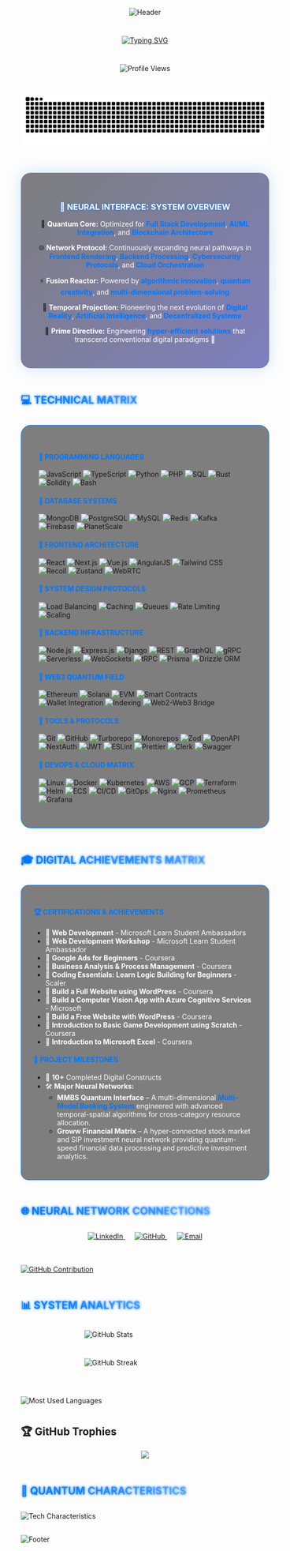 <div align="center">

![Header](https://capsule-render.vercel.app/api?type=slice&color=0:000000,50:000080,100:0077ff&height=180&section=header&text=Suryanshu%20Nabheet&fontSize=50&fontColor=ffffff&animation=fadeIn&fontAlignY=50)

<div style="margin: 40px 0">
  <a href="https://git.io/typing-svg">
    <img src="https://readme-typing-svg.demolab.com?font=JetBrains+Mono&weight=600&size=28&duration=3000&pause=1000&color=0077FF&center=true&vCenter=true&width=800&lines=Full+Stack+Web+Developer;Web3+Developer;Web+Designer;DevOps+Engineer;System+Design+Architect;AI+%26+ML+Engineer;Cloud+Native+Developer;Backend+API+Engineer;Frontend+UX+Expert;Blockchain+Protocol+Engineer;Cybersecurity+Guardian;Techno-Futurist" alt="Typing SVG" />
  </a>
</div>

<div style="margin: 30px 0">
  <img src="https://komarev.com/ghpvc/?username=Suryanshu-Nabheet&style=for-the-badge&color=0077FF&label=NEURAL+CONNECTIONS" alt="Profile Views" />
</div>

<div style="margin: 40px 0">
  <a href="https://github.com/Suryanshu-Nabheet">
    <picture>
      <source media="(prefers-color-scheme: dark)" srcset="https://raw.githubusercontent.com/platane/snk/output/github-contribution-grid-snake-dark.svg" />
      <source media="(prefers-color-scheme: light)" srcset="https://raw.githubusercontent.com/platane/snk/output/github-contribution-grid-snake.svg" />
      <img alt="github-snake" src="https://raw.githubusercontent.com/platane/snk/output/github-contribution-grid-snake-dark.svg" />
    </picture>
  </a>
</div>

<div style="background: linear-gradient(135deg, #00000080, #00008080); padding: 35px; border-radius: 20px; margin: 50px 0; box-shadow: 0 0 30px rgba(0,119,255,0.2); backdrop-filter: blur(10px); border: 1px solid rgba(0,119,255,0.1)">

### <span style="color: #FFFFFF; text-shadow: 0 0 5px #0077FF;">🌌 NEURAL INTERFACE: SYSTEM OVERVIEW</span>

🧠 <span style="color: #FFFFFF;">**Quantum Core:** Optimized for **<span style="color: #0077FF;">Full Stack Development</span>**, **<span style="color: #0077FF;">AI/ML Integration</span>**, and **<span style="color: #0077FF;">Blockchain Architecture</span>**</span>  

🌐 <span style="color: #FFFFFF;">**Network Protocol:** Continuously expanding neural pathways in **<span style="color: #0077FF;">Frontend Rendering</span>**, **<span style="color: #0077FF;">Backend Processing</span>**, **<span style="color: #0077FF;">Cybersecurity Protocols</span>**, and **<span style="color: #0077FF;">Cloud Orchestration</span>**</span>  

⚡ <span style="color: #FFFFFF;">**Fusion Reactor:** Powered by **<span style="color: #0077FF;">algorithmic innovation</span>**, **<span style="color: #0077FF;">quantum creativity</span>**, and **<span style="color: #0077FF;">multi-dimensional problem-solving</span>**</span>  

🔮 <span style="color: #FFFFFF;">**Temporal Projection:** Pioneering the next evolution of **<span style="color: #0077FF;">Digital Reality</span>**, **<span style="color: #0077FF;">Artificial Intelligence</span>**, and **<span style="color: #0077FF;">Decentralized Systems</span>**</span>  

🎯 <span style="color: #FFFFFF;">**Prime Directive:** Engineering **<span style="color: #0077FF;">hyper-efficient solutions</span>** that transcend conventional digital paradigms 🚀</span>  

</div>
</div>

<h2 style="color: #FFFFFF; background: linear-gradient(45deg, #0077FF, #FFFFFF); -webkit-background-clip: text; -webkit-text-fill-color: transparent; text-shadow: 0 0 5px #0077FF; margin: 50px 0 30px;">💻 TECHNICAL MATRIX</h2>

<div style="background: rgba(0,0,0,0.5); padding: 35px; border-radius: 20px; margin: 30px 0; border: 1px solid #0077ff">

#### <span style="color: #0077FF;">🔵 PROGRAMMING LANGUAGES</span>
![JavaScript](https://img.shields.io/badge/JavaScript%20ES6+-%23000000.svg?style=for-the-badge&logo=javascript&logoColor=%23F7DF1E)
![TypeScript](https://img.shields.io/badge/TypeScript-%23000000.svg?style=for-the-badge&logo=typescript&logoColor=%23007ACC)
![Python](https://img.shields.io/badge/Python-%23000000.svg?style=for-the-badge&logo=python&logoColor=%233776AB)
![PHP](https://img.shields.io/badge/PHP-%23000000.svg?style=for-the-badge&logo=php&logoColor=%23777BB4)
![SQL](https://img.shields.io/badge/SQL-%23000000.svg?style=for-the-badge&logo=postgresql&logoColor=%234169E1)
![Rust](https://img.shields.io/badge/Rust-%23000000.svg?style=for-the-badge&logo=rust&logoColor=%23DEA584)
![Solidity](https://img.shields.io/badge/Solidity-%23000000.svg?style=for-the-badge&logo=solidity&logoColor=%23363636)
![Bash](https://img.shields.io/badge/Bash-%23000000.svg?style=for-the-badge&logo=gnu-bash&logoColor=%234EAA25)

#### <span style="color: #0077FF;">🔵 DATABASE SYSTEMS</span>
![MongoDB](https://img.shields.io/badge/MongoDB-%23000000.svg?style=for-the-badge&logo=mongodb&logoColor=%2347A248)
![PostgreSQL](https://img.shields.io/badge/PostgreSQL-%23000000.svg?style=for-the-badge&logo=postgresql&logoColor=%234169E1)
![MySQL](https://img.shields.io/badge/MySQL-%23000000.svg?style=for-the-badge&logo=mysql&logoColor=%234479A1)
![Redis](https://img.shields.io/badge/Redis-%23000000.svg?style=for-the-badge&logo=redis&logoColor=%23DC382D)
![Kafka](https://img.shields.io/badge/Kafka-%23000000.svg?style=for-the-badge&logo=apache-kafka&logoColor=%23231F20)
![Firebase](https://img.shields.io/badge/Firebase-%23000000.svg?style=for-the-badge&logo=firebase&logoColor=%23FFCA28)
![PlanetScale](https://img.shields.io/badge/PlanetScale-%23000000.svg?style=for-the-badge&logo=planetscale&logoColor=%23FFFFFF)

#### <span style="color: #0077FF;">🔵 FRONTEND ARCHITECTURE</span>
![React](https://img.shields.io/badge/React.js-%23000000.svg?style=for-the-badge&logo=react&logoColor=%2361DAFB)
![Next.js](https://img.shields.io/badge/Next.js_Advanced-%23000000.svg?style=for-the-badge&logo=next.js&logoColor=white)
![Vue.js](https://img.shields.io/badge/Vue.js-%23000000.svg?style=for-the-badge&logo=vue.js&logoColor=%234FC08D)
![AngularJS](https://img.shields.io/badge/AngularJS-%23000000.svg?style=for-the-badge&logo=angular&logoColor=%23DD0031)
![Tailwind CSS](https://img.shields.io/badge/Tailwind_CSS-%23000000.svg?style=for-the-badge&logo=tailwind-css&logoColor=%2306B6D4)
![Recoil](https://img.shields.io/badge/Recoil-%23000000.svg?style=for-the-badge&logo=recoil&logoColor=%233578E5)
![Zustand](https://img.shields.io/badge/Zustand-%23000000.svg?style=for-the-badge&logo=react&logoColor=%2361DAFB)
![WebRTC](https://img.shields.io/badge/WebRTC-%23000000.svg?style=for-the-badge&logo=webrtc&logoColor=%23333333)

#### <span style="color: #0077FF;">🔵 SYSTEM DESIGN PROTOCOLS</span>
![Load Balancing](https://img.shields.io/badge/Load_Balancing-%23000000.svg?style=for-the-badge&logo=nginx&logoColor=%23009639)
![Caching](https://img.shields.io/badge/Caching-%23000000.svg?style=for-the-badge&logo=redis&logoColor=%23DC382D)
![Queues](https://img.shields.io/badge/Queues-%23000000.svg?style=for-the-badge&logo=rabbitmq&logoColor=%23FF6600)
![Rate Limiting](https://img.shields.io/badge/Rate_Limiting-%23000000.svg?style=for-the-badge&logo=cloudflare&logoColor=%23F38020)
![Scaling](https://img.shields.io/badge/Scaling-%23000000.svg?style=for-the-badge&logo=kubernetes&logoColor=%23326CE5)

#### <span style="color: #0077FF;">🔵 BACKEND INFRASTRUCTURE</span>
![Node.js](https://img.shields.io/badge/Node.js_Advanced-%23000000.svg?style=for-the-badge&logo=node.js&logoColor=%23339933)
![Express.js](https://img.shields.io/badge/Express.js-%23000000.svg?style=for-the-badge&logo=express&logoColor=white)
![Django](https://img.shields.io/badge/Django-%23000000.svg?style=for-the-badge&logo=django&logoColor=%23092E20)
![REST](https://img.shields.io/badge/REST-%23000000.svg?style=for-the-badge&logo=fastapi&logoColor=%23009688)
![GraphQL](https://img.shields.io/badge/GraphQL-%23000000.svg?style=for-the-badge&logo=graphql&logoColor=%23E10098)
![gRPC](https://img.shields.io/badge/gRPC-%23000000.svg?style=for-the-badge&logo=google&logoColor=%234285F4)
![Serverless](https://img.shields.io/badge/Serverless-%23000000.svg?style=for-the-badge&logo=serverless&logoColor=%23FD5750)
![WebSockets](https://img.shields.io/badge/WebSockets-%23000000.svg?style=for-the-badge&logo=socket.io&logoColor=%23010101)
![tRPC](https://img.shields.io/badge/tRPC-%23000000.svg?style=for-the-badge&logo=trpc&logoColor=%232596BE)
![Prisma](https://img.shields.io/badge/Prisma-%23000000.svg?style=for-the-badge&logo=prisma&logoColor=%232D3748)
![Drizzle ORM](https://img.shields.io/badge/Drizzle_ORM-%23000000.svg?style=for-the-badge&logo=drizzle&logoColor=%23FFFFFF)

#### <span style="color: #0077FF;">🔵 WEB3 QUANTUM FIELD</span>
![Ethereum](https://img.shields.io/badge/Ethereum_DApps-%23000000.svg?style=for-the-badge&logo=ethereum&logoColor=%233C3C3D)
![Solana](https://img.shields.io/badge/Solana_DApps-%23000000.svg?style=for-the-badge&logo=solana&logoColor=%23000000)
![EVM](https://img.shields.io/badge/EVM-%23000000.svg?style=for-the-badge&logo=ethereum&logoColor=%233C3C3D)
![Smart Contracts](https://img.shields.io/badge/Smart_Contracts-%23000000.svg?style=for-the-badge&logo=ethereum&logoColor=%233C3C3D)
![Wallet Integration](https://img.shields.io/badge/Wallet_Integration-%23000000.svg?style=for-the-badge&logo=metamask&logoColor=%23F6851B)
![Indexing](https://img.shields.io/badge/Blockchain_Indexing-%23000000.svg?style=for-the-badge&logo=thegraph&logoColor=%236747ED)
![Web2-Web3 Bridge](https://img.shields.io/badge/Web2--Web3_Bridge-%23000000.svg?style=for-the-badge&logo=chainlink&logoColor=%23375BD2)

#### <span style="color: #0077FF;">🔵 TOOLS & PROTOCOLS</span>
![Git](https://img.shields.io/badge/Git-%23000000.svg?style=for-the-badge&logo=git&logoColor=%23F05032)
![GitHub](https://img.shields.io/badge/GitHub-%23000000.svg?style=for-the-badge&logo=github&logoColor=white)
![Turborepo](https://img.shields.io/badge/Turborepo-%23000000.svg?style=for-the-badge&logo=turborepo&logoColor=%23EF4444)
![Monorepos](https://img.shields.io/badge/Monorepos-%23000000.svg?style=for-the-badge&logo=nx&logoColor=%23143055)
![Zod](https://img.shields.io/badge/Zod-%23000000.svg?style=for-the-badge&logo=zod&logoColor=%233068B7)
![OpenAPI](https://img.shields.io/badge/OpenAPI-%23000000.svg?style=for-the-badge&logo=openapiinitiative&logoColor=%236BA539)
![NextAuth](https://img.shields.io/badge/NextAuth-%23000000.svg?style=for-the-badge&logo=auth0&logoColor=%23EB5424)
![JWT](https://img.shields.io/badge/JWT-%23000000.svg?style=for-the-badge&logo=jsonwebtokens&logoColor=%23000000)
![ESLint](https://img.shields.io/badge/ESLint-%23000000.svg?style=for-the-badge&logo=eslint&logoColor=%234B32C3)
![Prettier](https://img.shields.io/badge/Prettier-%23000000.svg?style=for-the-badge&logo=prettier&logoColor=%23F7B93E)
![Clerk](https://img.shields.io/badge/Clerk-%23000000.svg?style=for-the-badge&logo=clerk&logoColor=%23FFFFFF)
![Swagger](https://img.shields.io/badge/Swagger-%23000000.svg?style=for-the-badge&logo=swagger&logoColor=%2385EA2D)

#### <span style="color: #0077FF;">🔵 DEVOPS & CLOUD MATRIX</span>
![Linux](https://img.shields.io/badge/Linux-%23000000.svg?style=for-the-badge&logo=linux&logoColor=%23FCC624)
![Docker](https://img.shields.io/badge/Docker-%23000000.svg?style=for-the-badge&logo=docker&logoColor=%232496ED)
![Kubernetes](https://img.shields.io/badge/Kubernetes-%23000000.svg?style=for-the-badge&logo=kubernetes&logoColor=%23326CE5)
![AWS](https://img.shields.io/badge/AWS-%23000000.svg?style=for-the-badge&logo=amazon-aws&logoColor=%23FF9900)
![GCP](https://img.shields.io/badge/GCP-%23000000.svg?style=for-the-badge&logo=google-cloud&logoColor=%234285F4)
![Terraform](https://img.shields.io/badge/Terraform-%23000000.svg?style=for-the-badge&logo=terraform&logoColor=%237B42BC)
![Helm](https://img.shields.io/badge/Helm-%23000000.svg?style=for-the-badge&logo=helm&logoColor=%230F1689)
![ECS](https://img.shields.io/badge/ECS-%23000000.svg?style=for-the-badge&logo=amazon-ecs&logoColor=%23FF9900)
![CI/CD](https://img.shields.io/badge/CI/CD-%23000000.svg?style=for-the-badge&logo=github-actions&logoColor=%232088FF)
![GitOps](https://img.shields.io/badge/GitOps-%23000000.svg?style=for-the-badge&logo=argocd&logoColor=%23EF7B4D)
![Nginx](https://img.shields.io/badge/Nginx-%23000000.svg?style=for-the-badge&logo=nginx&logoColor=%23009639)
![Prometheus](https://img.shields.io/badge/Prometheus-%23000000.svg?style=for-the-badge&logo=prometheus&logoColor=%23E6522C)
![Grafana](https://img.shields.io/badge/Grafana-%23000000.svg?style=for-the-badge&logo=grafana&logoColor=%23F46800)

</div>

<h2 style="color: #FFFFFF; background: linear-gradient(45deg, #0077FF, #FFFFFF); -webkit-background-clip: text; -webkit-text-fill-color: transparent; text-shadow: 0 0 5px #0077FF; margin: 50px 0 30px;">🎓 DIGITAL ACHIEVEMENTS MATRIX</h2>

<div style="background: rgba(0,0,0,0.5); padding: 25px; border-radius: 15px; margin: 30px 0; border: 1px solid #0077ff">

#### <span style="color: #0077FF;">🏆 CERTIFICATIONS & ACHIEVEMENTS</span>

- <span style="color: #FFFFFF;">📜 **Web Development** - Microsoft Learn Student Ambassadors</span>  
- <span style="color: #FFFFFF;">📜 **Web Development Workshop** - Microsoft Learn Student Ambassador</span>  
- <span style="color: #FFFFFF;">📜 **Google Ads for Beginners** - Coursera</span>  
- <span style="color: #FFFFFF;">📜 **Business Analysis & Process Management** - Coursera</span>  
- <span style="color: #FFFFFF;">📜 **Coding Essentials: Learn Logic Building for Beginners** - Scaler</span>  
- <span style="color: #FFFFFF;">📜 **Build a Full Website using WordPress** - Coursera</span>  
- <span style="color: #FFFFFF;">📜 **Build a Computer Vision App with Azure Cognitive Services** - Microsoft</span>  
- <span style="color: #FFFFFF;">📜 **Build a Free Website with WordPress** - Coursera</span>  
- <span style="color: #FFFFFF;">📜 **Introduction to Basic Game Development using Scratch** - Coursera</span>  
- <span style="color: #FFFFFF;">📜 **Introduction to Microsoft Excel** - Coursera</span> 

#### <span style="color: #0077FF;">🚀 PROJECT MILESTONES</span>

- <span style="color: #FFFFFF;">💫 **10+** Completed Digital Constructs</span>  
- <span style="color: #FFFFFF;">🛠 **Major Neural Networks:**</span>  
  - <span style="color: #FFFFFF;">**MMBS Quantum Interface** – A multi-dimensional **<span style="color: #0077FF;">Multi-Model Booking System</span>** engineered with advanced temporal-spatial algorithms for cross-category resource allocation.</span>  
  - <span style="color: #FFFFFF;">**Groww Financial Matrix** – A hyper-connected stock market and SIP investment neural network providing quantum-speed financial data processing and predictive investment analytics.</span>  

</div>

<h2 style="color: #FFFFFF; background: linear-gradient(45deg, #0077FF, #FFFFFF); -webkit-background-clip: text; -webkit-text-fill-color: transparent; text-shadow: 0 0 5px #0077FF; margin: 50px 0 30px;">🌐 NEURAL NETWORK CONNECTIONS</h2>

<div align="center" style="margin: 30px 0">
  <a href="https://www.linkedin.com/in/suryanshu-nabheet/" target="_blank" style="margin: 0 10px">
    <img src="https://img.shields.io/badge/LinkedIn-%230077B5.svg?&style=for-the-badge&logo=linkedin&logoColor=white&color=0077FF" alt="LinkedIn" />
  </a>
  <a href="https://github.com/Suryanshu-Nabheet" target="_blank" style="margin: 0 10px">
    <img src="https://img.shields.io/badge/GitHub-%23181717.svg?&style=for-the-badge&logo=github&logoColor=white&color=000000" alt="GitHub" />
  </a>
  <a href="mailto:suryanshunab@gmail.com" target="_blank" style="margin: 0 10px">
    <img src="https://img.shields.io/badge/Quantum_Mail-Contact-%230077FF.svg?&style=for-the-badge&logoColor=white" alt="Email" />
  </a>
</div>

<div style="margin: 50px 0">
  <a href="https://github.com/Suryanshu-Nabheet">
    <img alt="GitHub Contribution" src="https://github-readme-activity-graph.vercel.app/graph?username=Suryanshu-Nabheet&theme=react-dark&hide_border=true&area=true&bg_color=000000&color=FFFFFF&line=0077FF&point=0077FF" />
  </a>
</div>

<h2 style="color: #FFFFFF; background: linear-gradient(45deg, #0077FF, #FFFFFF); -webkit-background-clip: text; -webkit-text-fill-color: transparent; text-shadow: 0 0 5px #0077FF; margin: 50px 0 30px;">📊 SYSTEM ANALYTICS</h2>

<div style="display: flex; justify-content: center; gap: 20px; flex-wrap: wrap; margin: 30px 0">
  <img 
    width="49%" 
    style="margin-bottom: 20px" 
    src="https://github-readme-stats.vercel.app/api?username=Suryanshu-Nabheet&show_icons=true&theme=dark&hide_border=true&bg_color=000000&title_color=0077FF&icon_color=FFFFFF&text_color=FFFFFF" 
    alt="GitHub Stats"
  />
  <img 
    width="49%" 
    style="margin-bottom: 20px" 
    src="https://streak-stats.demolab.com?user=Suryanshu-Nabheet&theme=dark&hide_border=true&background=000000&stroke=0077FF&ring=0077FF&fire=FFFFFF&currStreakNum=FFFFFF&sideNums=FFFFFF&currStreakLabel=0077FF&sideLabels=0077FF&dates=0077FF" 
    alt="GitHub Streak"
  />
</div>


<div style="margin: 40px 0">
<img src="https://github-readme-stats.vercel.app/api/top-langs/?username=Suryanshu-Nabheet&layout=compact&theme=dark&hide_border=true&bg_color=000000&title_color=0077FF&text_color=FFFFFF" alt="Most Used Languages" />
</div>


<!-- Trophies - Single Row -->
## 🏆 GitHub Trophies

<p align="center">
  <img src="https://github-profile-trophy.vercel.app/?username=Suryanshu-Nabheet&theme=algolia&no-frame=true&margin-w=15" />
</p>

<h2 style="color: #FFFFFF; background: linear-gradient(45deg, #0077FF, #FFFFFF); -webkit-background-clip: text; -webkit-text-fill-color: transparent; text-shadow: 0 0 5px #0077FF; margin: 50px 0 30px;">🌌 QUANTUM CHARACTERISTICS</h2>

<div style="margin: 30px 0">
  <img src="https://readme-typing-svg.demolab.com?font=JetBrains+Mono&weight=600&size=24&duration=3000&pause=1000&color=0077FF&center=true&vCenter=true&width=800&lines=Quantum+Stack+Engineer+|+Digital+Reality+Architect;Neural+Interface+Designer+|+Holographic+Web+Engineer;AI+Hypervisor+|+Cybersecurity+Protocol+Guardian;Blockchain+Architect+|+Cloud+Orchestration+Engineer;Techno-Futurist+|+Digital+Evolution+Pioneer" alt="Tech Characteristics" />
</div>

![Footer](https://capsule-render.vercel.app/api?type=waving&color=0:000000,50:000080,100:0077ff&height=200&section=footer&animation=twinkling&reversal=true)
